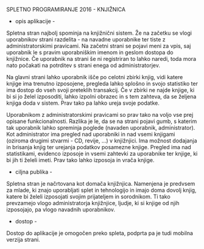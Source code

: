 SPLETNO PROGRAMIRANJE 2016 - KNJIŽNICA

- opis aplikacije -

Spletna stran najbolj spominja na knjižnični sistem. Že na začetku se vlogi uporabnikov strani razdelita - na navadne uporabnike ter tiste z administratorskimi pravicami. Na začetni strani se pojavi meni za vpis, saj uporabnik le s pravim uporabniškim imenom in geslom dostopa do knjižnice. Če uporabnik na strani še ni registriran to lahko naredi, toda mora nato počakati na potrditev s strani enega od administratorjev.

Na glavni strani lahko uporabnik išče po celotni zbirki knjig, vidi katere knjige ima trenutno izposojene, pregleda lahko splošno in svojo statistiko ter ima dostop do vseh svoji preteklih transakcij. Če v zbirki ne najde knjige, ki bi si jo želel izposoditi, lahko izpolni obrazec in s tem zahteva, da se željena knjiga doda v sistem. Prav tako pa lahko ureja svoje podatke.

Uporabnikom z administratorskimi pravicami so prav tako na voljo vse prej opisane funkcionalnosti. Razlika je le, da se na strani pojavi gumb, s katerim tak uporabnik lahko spreminja poglede (navaden uporabnik, administrator). Kot administrator ima pregled nad uporabniki in nad vsemi knjigami (oziroma drugimi stvarmi - CD, revije, ...) v knjižnjici. Ima možnost dodajanja in brisanja knjig ter urejanja podatkov posamezne knjige. Pregled ima nad statistikami, evidenco izposoje in vsemi zahtevki za uporabnike ter knjige, ki bi jih ti želeli imeti. Prav tako lahko izposoja in vrača knjige.

- ciljna publika -

Spletna stran je načrtovana kot domača knjižnjica. Namenjena je predvsem za mlade, ki znajo uporabljati splet in tehnologijo in imajo doma dovolj knjig, katere bi želeli izposojati svojim prijateljem in sorodnikom. Ti tako prevzamejo vlogo administratorja knjižnjice, ljudje, ki si knjige od njih izposojajo, pa vlogo navadnih uporabnikov.

- dostop -

Dostop do aplikacije je omogočen preko spleta, podprta pa je tudi mobilna verzija strani.
